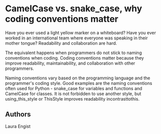 # CamelCase vs. snake_case, why coding conventions matter

Have you ever used a light yellow marker on a whiteboard? Have you ever worked in an international team where everyone was speaking in their mother tongue? Readability and collaboration are hard.

The equivalent happens when programmers do not stick to naming conventions when coding. Coding conventions matter because they improve readability, maintainability, and collaboration with other programmers.

Naming conventions vary based on the programming language and the programmer's coding style. Good examples are the naming conventions often used for Python - snake_case for variables and functions and CamelCase for classes. It is not forbidden to use another style, but using_this_style or ThisStyle improves readability incontrasttothis.

## Authors
Laura Engist
